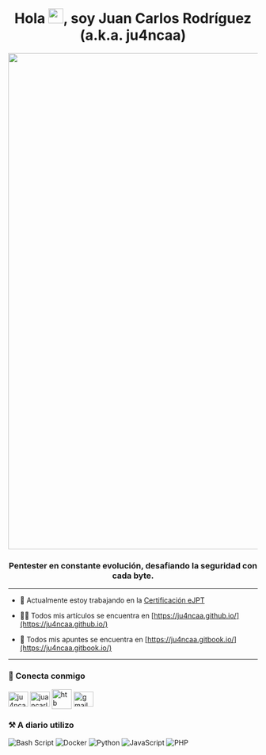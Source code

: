 <h1 align="center">Hola <img src="https://user-images.githubusercontent.com/42378118/110234147-e3259600-7f4e-11eb-95be-0c4047144dea.gif" width="30">, soy Juan Carlos Rodríguez (a.k.a. ju4ncaa)</h1>
<div align="center"> <img width="1000px" src="https://i.ibb.co/s6Jrbp7/yo.png"> </div>
<h3 align="center">Pentester en constante evolución, desafiando la seguridad con cada byte.</h3>

-----


- 🔭 Actualmente estoy trabajando en la [Certificación eJPT](https://security.ine.com/certifications/ejpt-certification/)

- 👨‍💻 Todos mis artículos se encuentra en [https://ju4ncaa.github.io/](https://ju4ncaa.github.io/)

- 📝 Todos mis apuntes se encuentra en [https://ju4ncaa.gitbook.io/](https://ju4ncaa.gitbook.io/)

-----

<h3 align="left">🔎 Conecta conmigo</h3>

<p align="left">
<a href="https://twitter.com/ju4ncaa" target="_blank"><img align="center" src="https://raw.githubusercontent.com/rahuldkjain/github-profile-readme-generator/master/src/images/icons/Social/twitter.svg" alt="ju4ncaa" height="30" width="40" /></a>
<a href="https://linkedin.com/in/juancarlos-rr" target="_blank"><img align="center" src="https://raw.githubusercontent.com/rahuldkjain/github-profile-readme-generator/master/src/images/icons/Social/linked-in-alt.svg" alt="juancarlos-rr" height="30" width="40" /></a>
<a href="https://app.hackthebox.com/profile/1670792" target="_blank"><img align="center" src="https://static-00.iconduck.com/assets.00/hack-the-box-icon-256x256-mg2u2fwt.png" alt="htb profile" height="40" width="40" /></a>
<a href="mailto:jcrr.developer@gmail.com" target="_blank"><img align="center" src="https://upload.wikimedia.org/wikipedia/commons/thumb/7/7e/Gmail_icon_%282020%29.svg/1280px-Gmail_icon_%282020%29.svg.png" alt="gmail" height="30" width="40" /></a>
</p>

<h3 align="left">⚒️ A diario utilizo</h3>

![Bash Script](https://img.shields.io/badge/bash_script-%23121011.svg?style=for-the-badge&logo=gnu-bash&logoColor=white) ![Docker](https://img.shields.io/badge/docker-%230db7ed.svg?style=for-the-badge&logo=docker&logoColor=white) ![Python](https://img.shields.io/badge/python-3670A0?style=for-the-badge&logo=python&logoColor=ffdd54) ![JavaScript](https://img.shields.io/badge/javascript-%23323330.svg?style=for-the-badge&logo=javascript&logoColor=%23F7DF1E) ![PHP](https://img.shields.io/badge/php-%23777BB4.svg?style=for-the-badge&logo=php&logoColor=white)
